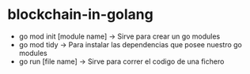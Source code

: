 # blockchain-in-golang

* go mod init [module name] -> Sirve para crear un go modules
* go mod tidy -> Para instalar las dependencias que posee nuestro go modules
* go run [file name] -> Sirve para correr el codigo de una fichero